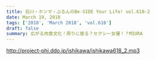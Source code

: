 ```yaml
---
title: 石川・ホンマ・ぶるんのBe-SIDE Your Life! vol.618-2
date: March 19, 2018
tags: ['2018', 'March 2018', 'vol.618']
draft: false
summary: 広がる肉食文化！周りに居る？セクシー女優！？MIURA
---
```


http://project-phi.ddo.jp/ishikawa/ishikawa618_2.mp3
